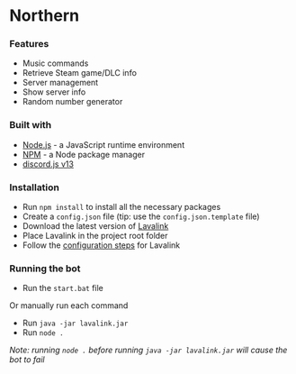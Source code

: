 # Northern

### Features

* Music commands
* Retrieve Steam game/DLC info
* Server management
* Show server info
* Random number generator

### Built with

* [Node.js](https://nodejs.org/en/) - a JavaScript runtime environment
* [NPM](https://www.npmjs.com/) - a Node package manager
* [discord.js v13](https://discord.js.org/#/)

### Installation

* Run `npm install` to install all the necessary packages
* Create a `config.json` file (tip: use the `config.json.template` file)
* Download the latest version of [Lavalink](https://github.com/freyacodes/Lavalink/releases)
* Place Lavalink in the project root folder
* Follow the [configuration steps](https://github.com/freyacodes/Lavalink) for Lavalink

### Running the bot

* Run the `start.bat` file

Or manually run each command

* Run `java -jar lavalink.jar`
* Run `node .`

_Note: running `node .` before running `java -jar lavalink.jar` will cause the bot to fail_
